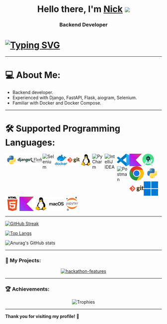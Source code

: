 <h1 align="center">Hello there, I'm <a href="" target="_blank">Nick</a>
<img src="https://github.com/blackcater/blackcater/raw/main/images/Hi.gif" height="32"/></h1>

<h3 align="center">Backend Developer</h3>

# [![Typing SVG](https://readme-typing-svg.herokuapp.com?font=Fira+Code&size=24&duration=4000&pause=1000&color=36BCF7&width=435&lines=Welcome+to+my+profile!;Backend+Developer)](https://git.io/typing-svg)

---

# 💻 **About Me**:

  - Backend developer.
  - Experienced with Django, FastAPI, Flask, aiogram, Selenium.
  - Familiar with Docker and Docker Compose.

---

# 🛠 **Supported Programming Languages**:

[<img align="left" alt="Python" width="40px" src="https://raw.githubusercontent.com/github/explore/main/topics/python/python.png" />][python]
[<img align="left" alt="Django" width="40px" src="https://raw.githubusercontent.com/github/explore/main/topics/django/django.png" />][django]
[<img align="left" alt="Flask" width="40px" src="https://raw.githubusercontent.com/github/explore/main/topics/flask/flask.png" />][flask]
[<img align="left" alt="Selenium" width="40px" src="https://avatars.githubusercontent.com/u/983927?v=4" />][selenium]
[<img align="left" alt="Docker" width="40px" src="https://raw.githubusercontent.com/github/explore/main/topics/docker/docker.png" />][docker]
[<img align="left" alt="Git" width="40px" src="https://raw.githubusercontent.com/github/explore/main/topics/git/git.png" />][git]
[<img align="left" alt="Linux" width="40px" src="https://raw.githubusercontent.com/github/explore/main/topics/linux/linux.png" />][linux]
[<img align="left" alt="PyCharm" width="40px" src="https://resources.jetbrains.com/storage/products/pycharm/img/meta/pycharm_logo_300x300.png" />][pycharm]
[<img align="left" alt="IntelliJ IDEA" width="40px" src="https://resources.jetbrains.com/storage/products/intellij-idea/img/meta/intellij-idea_logo_300x300.png" />][intellij]
[<img align="left" alt="Visual Studio Code" width="40px" src="https://raw.githubusercontent.com/github/explore/main/topics/visual-studio-code/visual-studio-code.png" />][vscode]
[<img align="left" alt="Kotlin" width="40px" src="https://raw.githubusercontent.com/github/explore/main/topics/kotlin/kotlin.png" />][kotlin]
[<img align="left" alt="Android Studio" width="40px" src="https://raw.githubusercontent.com/github/explore/main/topics/android-studio/android-studio.png" />][androidstudio]
[<img align="left" alt="Postman" width="40px" src="https://www.vectorlogo.zone/logos/getpostman/getpostman-icon.svg" />][postman]
[<img align="justify" alt="Chrome" width="46px" src="https://raw.githubusercontent.com/github/explore/80688e429a7d4ef2fca1e82350fe8e3517d3494d/topics/chrome/chrome.png">][chrome]
[<img align="justify" alt="Python" width="46px" src="https://raw.githubusercontent.com/github/explore/80688e429a7d4ef2fca1e82350fe8e3517d3494d/topics/python/python.png">][python]
[<img align="justify" alt="Windows" width="46px" src="https://raw.githubusercontent.com/github/explore/80688e429a7d4ef2fca1e82350fe8e3517d3494d/topics/windows/windows.png">][windows]
[<img align="left" alt="Git" width="46px" src="https://raw.githubusercontent.com/github/explore/80688e429a7d4ef2fca1e82350fe8e3517d3494d/topics/git/git.png">][Git]
[<img align="left" alt="HTML5" width="46px" src="https://raw.githubusercontent.com/github/explore/80688e429a7d4ef2fca1e82350fe8e3517d3494d/topics/html/html.png">][HTML5]
[<img align="left" alt="Kotlin" width="46px" src="https://raw.githubusercontent.com/github/explore/4479d2a2c854198cb00160f8593519c14dc3b905/topics/kotlin/kotlin.png">][Kotlin]
[<img align="justify" alt="Linux" width="46px" src="https://raw.githubusercontent.com/github/explore/80688e429a7d4ef2fca1e82350fe8e3517d3494d/topics/linux/linux.png">][Linux]
[<img align="justify" alt="MacOS" width="46px" src="https://raw.githubusercontent.com/github/explore/80688e429a7d4ef2fca1e82350fe8e3517d3494d/topics/macos/macos.png">][MacOS]
[<img align="justify" alt="JupyterNotebook" width="46px" src="https://raw.githubusercontent.com/github/explore/80688e429a7d4ef2fca1e82350fe8e3517d3494d/topics/jupyter-notebook/jupyter-notebook.png">][JupyterNotebook]

[python]: https://www.python.org/
[django]: https://www.djangoproject.com/
[flask]: https://flask.palletsprojects.com/
[selenium]: https://www.selenium.dev/
[docker]: https://www.docker.com/
[git]: https://git-scm.com/
[linux]: https://www.linux.org/
[pycharm]: https://www.jetbrains.com/pycharm/
[intellij]: https://www.jetbrains.com/idea/
[vscode]: https://code.visualstudio.com/
[kotlin]: https://kotlinlang.org/
[androidstudio]: https://developer.android.com/studio
[postman]: https://www.postman.com/
[windows]: https://www.microsoft.com/ru-ru/windows/windows-11?r=1
[chrome]: https://www.google.com/intl/ru_ru/chrome/
[Git]: https://git-scm.com/
[HTML5]: http://htmlbook.ru/html5
[CSS]: https://developer.mozilla.org/ru/docs/Learn/Getting_started_with_the_web/CSS_basics
[JupyterNotebook]: https://jupyter.org/
[Linux]: https://www.linux.org.ru/
[MacOS]: https://www.apple.com/ru/macos/monterey/

---

[![GitHub Streak](https://github-readme-streak-stats.herokuapp.com/?user=Aestecial)](https://git.io/streak-stats)

[![Top Langs](https://github-readme-stats-sigma-five.vercel.app/api/top-langs/?username=Aestecial&layout=compact)](https://github.com/anuraghazra/github-readme-stats)

![Anurag's GitHub stats](https://github-readme-stats.vercel.app/api?username=Aestecial&show_icons=true&theme=white)

---

### 🚀 **My Projects**:

<p align="center">
  <a href="https://github.com/Aestecial/hackathon-features">
    <img src="https://github-readme-stats.vercel.app/api/pin/?username=Aestecial&repo=hackathon-features&theme=white" alt="hackathon-features">
  </a>
</p>

---

### 🏆 **Achievements**:

<p align="center">
  <img src="https://github-profile-trophy.vercel.app/?username=Aestecial&theme=white&row=1&column=6" alt="Trophies">
</p>

---

**Thank you for visiting my profile!** 🙏
